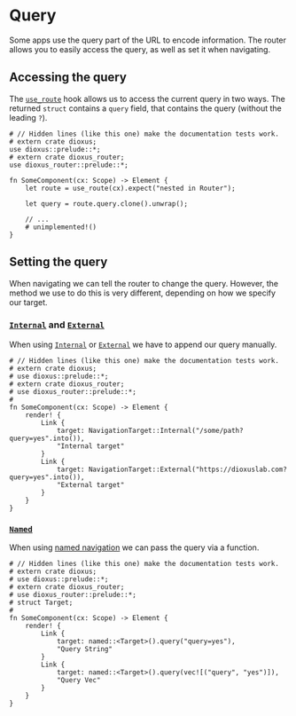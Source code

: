 # Query

Some apps use the query part of the URL to encode information. The router allows
you to easily access the query, as well as set it when navigating.

## Accessing the query
The [`use_route`] hook allows us to access the current query in two ways. The
returned `struct` contains a `query` field, that contains the query (without the
leading `?`).

```rust,no_run
# // Hidden lines (like this one) make the documentation tests work.
# extern crate dioxus;
use dioxus::prelude::*;
# extern crate dioxus_router;
use dioxus_router::prelude::*;

fn SomeComponent(cx: Scope) -> Element {
    let route = use_route(cx).expect("nested in Router");

    let query = route.query.clone().unwrap();

    // ...
    # unimplemented!()
}
```

## Setting the query
When navigating we can tell the router to change the query. However, the method
we use to do this is very different, depending on how we specify our target.

### [`Internal`] and [`External`]
When using [`Internal`] or [`External`] we have to append our query manually.

```rust,no_run
# // Hidden lines (like this one) make the documentation tests work.
# extern crate dioxus;
# use dioxus::prelude::*;
# extern crate dioxus_router;
# use dioxus_router::prelude::*;
#
fn SomeComponent(cx: Scope) -> Element {
    render! {
        Link {
            target: NavigationTarget::Internal("/some/path?query=yes".into()),
            "Internal target"
        }
        Link {
            target: NavigationTarget::External("https://dioxuslab.com?query=yes".into()),
            "External target"
        }
    }
}
```

### [`Named`]
When using [named navigation](./navigation/name.md) we can pass the query via
a function.

```rust,no_run
# // Hidden lines (like this one) make the documentation tests work.
# extern crate dioxus;
# use dioxus::prelude::*;
# extern crate dioxus_router;
# use dioxus_router::prelude::*;
# struct Target;
#
fn SomeComponent(cx: Scope) -> Element {
    render! {
        Link {
            target: named::<Target>().query("query=yes"),
            "Query String"
        }
        Link {
            target: named::<Target>().query(vec![("query", "yes")]),
            "Query Vec"
        }
    }
}
```

[`External`]: https://docs.rs/dioxus-router-core/latest/dioxus_router_core/navigation/enum.NavigationTarget.html#variant.External
[`Internal`]: https://docs.rs/dioxus-router-core/latest/dioxus_router_core/navigation/enum.NavigationTarget.html#variant.Internal
[`Named`]: https://docs.rs/dioxus-router-core/latest/dioxus_router_core/navigation/enum.NavigationTarget.html#variant.Named
[`use_route`]: https://docs.rs/dioxus-router/latest/dioxus_router/hooks/fn.use_route.html
